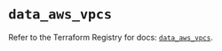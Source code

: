 # `data_aws_vpcs`

Refer to the Terraform Registry for docs: [`data_aws_vpcs`](https://registry.terraform.io/providers/hashicorp/aws/4.67.0/docs/data-sources/vpcs).
